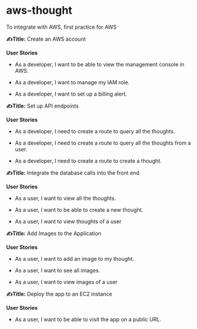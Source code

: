 # aws-thought
To integrate with AWS, first practice for AWS


**✍Title:** Create an AWS account

**User Stories**

* As a developer, I want to be able to view the management console in AWS.

* As a developer, I want to manage my IAM role.

* As a developer, I want to set up a billing alert.


**✍Title:** Set up API endpoints

**User Stories**

* As a developer, I need to create a route to query all the thoughts.

* As a developer, I need to create a route to query all the thoughts from a user.

* As a developer, I need to create a route to create a thought.


**✍Title:** Integrate the database calls into the front end

**User Stories**

* As a user, I want to view all the thoughts.

* As a user, I want to be able to create a new thought.

* As a user, I want to view thoughts of a user


**✍Title:** Add Images to the Application

**User Stories**

* As a user, I want to add an image to my thought.

* As a user, I want to see all images.

* As a user, I want to view images of a user


**✍Title:** Deploy the app to an EC2 instance

**User Stories**

* As a user, I want to be able to visit the app on a public URL.

